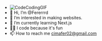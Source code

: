 - ![CodeCodingGIF](https://github.com/Fererrrd/Fererrrd/assets/138937242/b4b63e13-155c-4cc0-9f67-6b4c599b998e)
- 👋 Hi, I’m @Fererrrd 
- 👀 I’m interested in making websites.
- 🌱 I’m currently learning Next.js
- 👨‍💻 I code because it's fun
- 📫 How to reach me cimafer02@gmail.com

